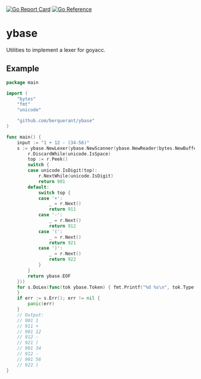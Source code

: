 [![Go Report Card](https://goreportcard.com/badge/github.com/berquerant/ybase)](https://goreportcard.com/report/github.com/berquerant/ybase)
[![Go Reference](https://pkg.go.dev/badge/github.com/berquerant/ybase.svg)](https://pkg.go.dev/github.com/berquerant/ybase)

# ybase

Utilities to implement a lexer for goyacc.

## Example

``` go
package main

import (
	"bytes"
	"fmt"
	"unicode"

	"github.com/berquerant/ybase"
)

func main() {
	input := "1 + 12 - (34-56)"
	s := ybase.NewLexer(ybase.NewScanner(ybase.NewReader(bytes.NewBufferString(input), nil), func(r ybase.Reader) int {
		r.DiscardWhile(unicode.IsSpace)
		top := r.Peek()
		switch {
		case unicode.IsDigit(top):
			r.NextWhile(unicode.IsDigit)
			return 901
		default:
			switch top {
			case '+':
				_ = r.Next()
				return 911
			case '-':
				_ = r.Next()
				return 912
			case '(':
				_ = r.Next()
				return 921
			case ')':
				_ = r.Next()
				return 922
			}
		}
		return ybase.EOF
	}))
	for s.DoLex(func(tok ybase.Token) { fmt.Printf("%d %s\n", tok.Type(), tok.Value()) }) != ybase.EOF {
	}
	if err := s.Err(); err != nil {
		panic(err)
	}
	// Output:
	// 901 1
	// 911 +
	// 901 12
	// 912 -
	// 921 (
	// 901 34
	// 912 -
	// 901 56
	// 922 )
}
```
